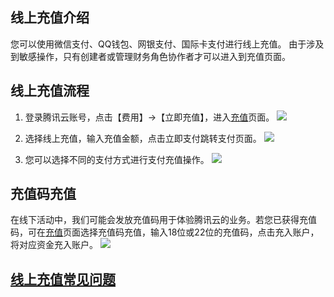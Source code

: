 ## 线上充值介绍
您可以使用微信支付、QQ钱包、网银支付、国际卡支付进行线上充值。
由于涉及到敏感操作，只有创建者或管理财务角色协作者才可以进入到充值页面。


## 线上充值流程
1. 登录腾讯云账号，点击【费用】->【立即充值】，进入[充值](https://console.cloud.tencent.com/account/recharge)页面。
![](https://mc.qcloudimg.com/static/img/bab8ac896e4fa2f0ca0395478f802163/image.png)
		
2. 选择线上充值，输入充值金额，点击立即支付跳转支付页面。
![](https://mc.qcloudimg.com/static/img/06bbf21f0dc1252d8c39f2fbce69288f/image.png)

3. 您可以选择不同的支付方式进行支付充值操作。
![](https://mc.qcloudimg.com/static/img/5835e59f2fd23d7c7d846c10e7e98027/image.png)



## 充值码充值
在线下活动中，我们可能会发放充值码用于体验腾讯云的业务。若您已获得充值码，可在[充值](https://console.cloud.tencent.com/account/recharge)页面选择充值码充值，输入18位或22位的充值码，点击充入账户，将对应资金充入账户。
![](https://mc.qcloudimg.com/static/img/d2da2d9dfefcf1983821a8be8d15c6dd/image.png)


## [线上充值常见问题](https://cloud.tencent.com/document/product/555/7444)
